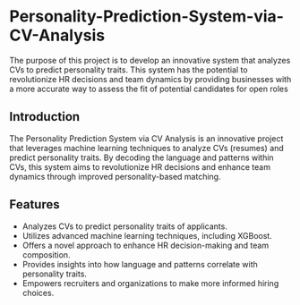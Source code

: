 # Personality-Prediction-System-via-CV-Analysis
The purpose of this project is to develop an innovative system that analyzes CVs to predict personality traits. This system has the potential to revolutionize HR decisions and team dynamics by providing businesses with a more accurate way to assess the fit of potential candidates for open roles


## Introduction

The Personality Prediction System via CV Analysis is an innovative project that leverages machine learning techniques to analyze CVs (resumes) and predict personality traits. By decoding the language and patterns within CVs, this system aims to revolutionize HR decisions and enhance team dynamics through improved personality-based matching.

## Features

- Analyzes CVs to predict personality traits of applicants.
- Utilizes advanced machine learning techniques, including XGBoost.
- Offers a novel approach to enhance HR decision-making and team composition.
- Provides insights into how language and patterns correlate with personality traits.
- Empowers recruiters and organizations to make more informed hiring choices.



